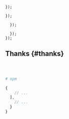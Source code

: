---
---























```js{3,20-22,29-31}


});

});

  });

  });
});
```




## Thanks {#thanks}






```bash
```


```bash
```


```html
```



>
>


```sh
# npm

```


```js
{
    // ...
  ],
    // ...
  }
}
```














